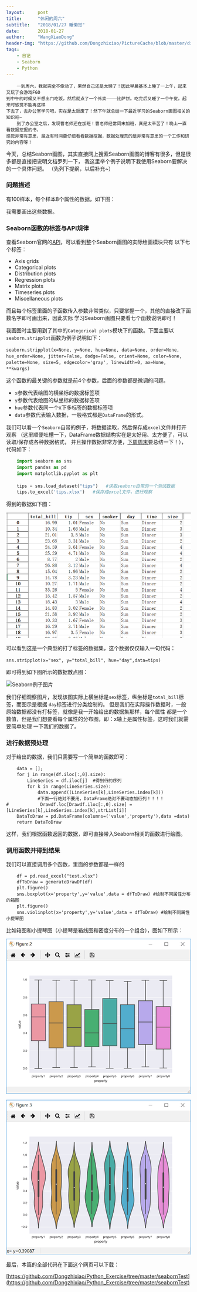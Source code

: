 ```yaml
---
layout:     post
title:      "休闲的周六"
subtitle:   "2018/01/27 睡懒觉"
date:       2018-01-27
author:     "WangXiaoDong"
header-img: "https://github.com/Dongzhixiao/PictureCache/blob/master/diaryPic/20180127.jpg?raw=true"
tags:
    - 日记
    - Seaborn
    - Python
---
```


```
    一到周六，我就完全不像动了，果然自己还是太懒了！因此早晨基本上睡了一上午，起来又玩了会游戏FGO
到中午的时候又不想出门吃饭，然后就点了一个外卖————比萨饼。吃完后又睡了一个午觉。起来时感觉不能再这样
下去了，去办公室学习吧，实在是太颓废了！然下午就总结一下最近学习的Seaborn画图相关的知识吧~
    到了办公室之后，发现曹老师还在加班！曹老师经常周末加班，真是太辛苦了！晚上一直看数据挖掘的书，
感觉非常有意思，最近有时间要仔细看看数据挖掘，数据处理真的是非常有意思的一个工作和研究的内容呀！
```

今天，总结Seaborn画图，其实直接网上搜索Seaborn画图的博客有很多，但是很多都是直接把说明文档罗列一下，
我这里举个例子说明下我使用Seaborn要解决的一个具体问题。
（先列下提纲，以后补充~）
### 问题描述
有100样本，每个样本8个属性的数据，如下图：



我需要画出这些数据。

### Seaborn函数的标签与API规律

查看Seaborn官网的[API](http://seaborn.pydata.org/api.html)，可以看到整个Seaborn画图的实际绘画模块只有
以下七个标签：

- Axis grids
- Categorical plots
- Distribution plots
- Regression plots
- Matrix plots
- Timeseries plots
- Miscellaneous plots

而且每个标签里面的子函数传入参数非常类似，只要掌握一个，其他的直接改下函数名字即可画出来，因此实际
学习Seaborn画图只要看七个函数说明即可！

我画图时主要用到了其中的`Categorical plots`模块下的函数。下面主要以`seaborn.stripplot`函数为例子说明如下：

`seaborn.stripplot(x=None, y=None, hue=None, data=None, order=None, hue_order=None, jitter=False, dodge=False, orient=None, color=None, palette=None, size=5, edgecolor='gray', linewidth=0, ax=None, **kwargs)`

这个函数的最关键的参数就是前4个参数，后面的参数都是微调的问题。

- `x`参数代表绘图的横坐标的数据标签项
- `y`参数代表绘图的纵坐标的数据标签项
- `hue`参数代表同一个x下多标签的数据标签项
- `data`参数代表输入数据，一般格式都是`DataFrame`的形式。

我们可以看一个`Seaborn`自带的例子，将数据读取，然后保存成`excel`文件并打开观察
（这里顺便吐槽一下，DataFrame数据结构实在是太好用、太方便了，可以读取/保存成各种数据格式，
并且操作数据非常方便，<a target="_blank" href="https://dongzhixiao.github.io/2018/02/04/pandas/">下周周末</a>要总结一下！），
代码如下：

```Python
    import seaborn as sns
    import pandas as pd
    import matplotlib.pyplot as plt

    tips = sns.load_dataset("tips")   #读取seaborn自带的一个测试数据
    tips.to_excel('tips.xlsx')   #保存成excel文件，进行观察
```

得到的数据如下图：

![Seaborn数据tips的例子图片](https://github.com/Dongzhixiao/PictureCache/blob/master/diaryPic/20180127_tips.png?raw=true)


可以看到这是一个典型的打了标签的数据集，这个数据仅仅输入一句代码：

`sns.stripplot(x="sex", y="total_bill", hue="day",data=tips)`

即可得到如下图所示的数据散点图：

![Seaborn例子图片](http://seaborn.pydata.org/_images/seaborn-stripplot-7.png)

我们仔细观察图片，发现该图实际上横坐标是`sex`标签，纵坐标是`total_bill`标签，而图示是根据
`day`标签进行分类绘制的。
但是我们在实际操作数据时，一般原始数据都没有打标签，就像是我一开始给出的数据集那样，每个属性
都是一个数值，但是我们想要看每个属性的分布图，即：x轴上是属性标签，这时我们就需要简单处理
一下我们的数据了。

### 进行数据预处理
对于给出的数据，我们只需要写一个简单的函数即可：

```
    data = [];
    for j in range(df.iloc[:,0].size):
        LineSeries = df.iloc[j]  #得到行的序列
        for k in range(LineSeries.size):
            data.append((LineSeries[k],LineSeries.index[k]))
            #下面一行绝对不要用，DataFrame绝对不要动态加行列！！！！
#            Drawdf.loc[Drawdf.iloc[:,0].size] = [LineSeries[k],LineSeries.index[k],strList[i]]
    DataToDraw = pd.DataFrame(columns=('value','property'),data =data)
    return DataToDraw
```

这样，我们根据函数返回的数据，即可直接带入Seaborn相关的函数进行绘图。

### 调用函数并得到结果

我们可以直接调用多个函数，里面的参数都是一样的

```
    df = pd.read_excel("test.xlsx")
    dfToDraw = generateDrawDF(df)
    plt.figure()
    sns.boxplot(x='property',y='value',data = dfToDraw) #绘制不同属性分布的箱图
    plt.figure()
    sns.violinplot(x='property',y='value',data = dfToDraw) #绘制不同属性小提琴图
```

比如箱图和小提琴图（小提琴是箱线图和密度分布的一个组合），图如下所示：

![绘制箱图的例子](https://github.com/Dongzhixiao/PictureCache/blob/master/diaryPic/20180127_test_boxplot.png?raw=true)

![绘制小提琴图的例子](https://github.com/Dongzhixiao/PictureCache/blob/master/diaryPic/20180127_test_violinplot.png?raw=true)

最后，本篇的全部代码在下面这个网页可以下载：

[https://github.com/Dongzhixiao/Python_Exercise/tree/master/seabornTest](https://github.com/Dongzhixiao/Python_Exercise/tree/master/seabornTest)